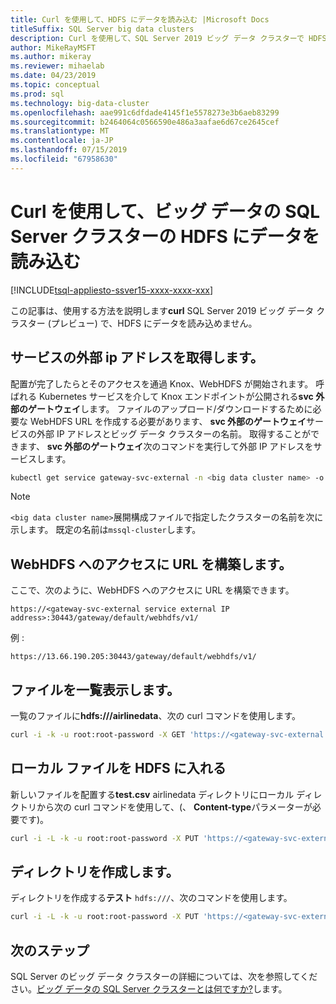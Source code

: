```yaml
---
title: Curl を使用して、HDFS にデータを読み込む |Microsoft Docs
titleSuffix: SQL Server big data clusters
description: Curl を使用して、SQL Server 2019 ビッグ データ クラスターで HDFS にデータを読み込みます。
author: MikeRayMSFT
ms.author: mikeray
ms.reviewer: mihaelab
ms.date: 04/23/2019
ms.topic: conceptual
ms.prod: sql
ms.technology: big-data-cluster
ms.openlocfilehash: aae991c6dfdade4145f1e5578273e3b6aeb83299
ms.sourcegitcommit: b2464064c0566590e486a3aafae6d67ce2645cef
ms.translationtype: MT
ms.contentlocale: ja-JP
ms.lasthandoff: 07/15/2019
ms.locfileid: "67958630"
---
```

# <a name="use-curl-to-load-data-into-hdfs-on-sql-server-big-data-clusters"></a>Curl を使用して、ビッグ データの SQL Server クラスターの HDFS にデータを読み込む

[!INCLUDE[tsql-appliesto-ssver15-xxxx-xxxx-xxx](../includes/tsql-appliesto-ssver15-xxxx-xxxx-xxx.md)]

この記事は、使用する方法を説明します**curl** SQL Server 2019 ビッグ データ クラスター (プレビュー) で、HDFS にデータを読み込めません。

## <a name="obtain-the-service-external-ip"></a>サービスの外部 ip アドレスを取得します。

配置が完了したらとそのアクセスを通過 Knox、WebHDFS が開始されます。 呼ばれる Kubernetes サービスを介して Knox エンドポイントが公開される**svc 外部のゲートウェイ**します。  ファイルのアップロード/ダウンロードするために必要な WebHDFS URL を作成する必要があります、 **svc 外部のゲートウェイ**サービスの外部 IP アドレスとビッグ データ クラスターの名前。 取得することができます、 **svc 外部のゲートウェイ**次のコマンドを実行して外部 IP アドレスをサービスします。

```bash
kubectl get service gateway-svc-external -n <big data cluster name> -o json | jq -r .status.loadBalancer.ingress[0].ip
```

> [!NOTE]
> `<big data cluster name>`展開構成ファイルで指定したクラスターの名前を次に示します。 既定の名前は`mssql-cluster`します。

## <a name="construct-the-url-to-access-webhdfs"></a>WebHDFS へのアクセスに URL を構築します。

ここで、次のように、WebHDFS へのアクセスに URL を構築できます。

`https://<gateway-svc-external service external IP address>:30443/gateway/default/webhdfs/v1/`

例 :

`https://13.66.190.205:30443/gateway/default/webhdfs/v1/`

## <a name="list-a-file"></a>ファイルを一覧表示します。

一覧のファイルに**hdfs:///airlinedata**、次の curl コマンドを使用します。

```bash
curl -i -k -u root:root-password -X GET 'https://<gateway-svc-external IP external address>:30443/gateway/default/webhdfs/v1/airlinedata/?op=liststatus'
```

## <a name="put-a-local-file-into-hdfs"></a>ローカル ファイルを HDFS に入れる

新しいファイルを配置する**test.csv** airlinedata ディレクトリにローカル ディレクトリから次の curl コマンドを使用して、(、 **Content-type**パラメーターが必要です)。

```bash
curl -i -L -k -u root:root-password -X PUT 'https://<gateway-svc-external IP external address>:30443/gateway/default/webhdfs/v1/airlinedata/test.csv?op=create' -H 'Content-Type: application/octet-stream' -T 'test.csv'
```

## <a name="create-a-directory"></a>ディレクトリを作成します。

ディレクトリを作成する**テスト** `hdfs:///`、次のコマンドを使用します。

```bash
curl -i -L -k -u root:root-password -X PUT 'https://<gateway-svc-external IP external address>:30443/gateway/default/webhdfs/v1/test?op=MKDIRS'
```

## <a name="next-steps"></a>次のステップ

SQL Server のビッグ データ クラスターの詳細については、次を参照してください。[ビッグ データの SQL Server クラスターとは何ですか?](big-data-cluster-overview.md)します。
